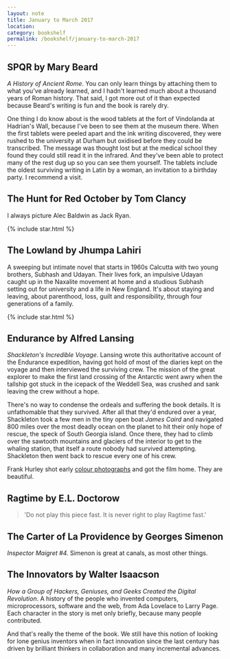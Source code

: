 ```yaml
---
layout: note
title: January to March 2017
location:
category: bookshelf
permalink: /bookshelf/january-to-march-2017
---
```


## SPQR by Mary Beard

_A History of Ancient Rome_. You can only learn things by attaching them to
what you've already learned, and I hadn't learned much about a thousand years
of Roman history. That said, I got more out of it than expected because Beard's
writing is fun and the book is rarely dry.

One thing I do know about is the wood tablets at the fort of Vindolanda at
Hadrian's Wall, because I've been to see them at the museum there.  When the
first tablets were peeled apart and the ink writing discovered, they were
rushed to the university at Durham but oxidised before they could be
transcribed. The message was thought lost but at the medical school they found
they could still read it in the infrared. And they've been able to protect many
of the rest dug up so you can see them yourself. The tablets include the
oldest surviving writing in Latin by a woman, an invitation to a birthday
party. I recommend a visit.

## The Hunt for Red October by Tom Clancy

I always picture Alec Baldwin as Jack Ryan.

<aside>{% include star.html %}</aside>

## The Lowland by Jhumpa Lahiri

A sweeping but intimate novel that starts in 1960s Calcutta with two young
brothers, Subhash and Udayan. Their lives fork, an impulsive Udayan caught
up in the Naxalite movement at home and a studious Subhash setting out for
university and a life in New England. It's about staying and leaving, about
parenthood, loss, guilt and responsibility, through four generations of a
family.

<aside>{% include star.html %}</aside>

## Endurance by Alfred Lansing

_Shackleton's Incredible Voyage_. Lansing wrote this authoritative account of
the Endurance expedition, having got hold of most of the diaries kept on the
voyage and then interviewed the surviving crew. The mission of the great
explorer to make the first land crossing of the Antarctic went awry when the
tallship got stuck in the icepack of the Weddell Sea, was crushed and sank
leaving the crew without a hope.

There's no way to condense the ordeals and suffering the book details. It is
unfathomable that they survived. After all that they'd endured over a year,
Shackleton took a few men in the tiny open boat _James Caird_ and navigated 800
miles over the most deadly ocean on the planet to hit their only hope of
rescue, the speck of South Georgia island. Once there, they had to climb over
the sawtooth mountains and glaciers of the interior to get to the whaling
station, that itself a route nobody had survived attempting. Shackleton
then went back to rescue every one of his crew.

Frank Hurley shot early [colour photographs][hurley] and got the film home. They
are beautiful.

## Ragtime by E.L. Doctorow

> 'Do not play this piece fast. It is never right to play Ragtime fast.'

## The Carter of La Providence by Georges Simenon

_Inspector Maigret #4._ Simenon is great at canals, as most other things.

## The Innovators by Walter Isaacson

_How a Group of Hackers, Geniuses, and Geeks Created the Digital Revolution_. A
history of the people who invented computers, microprocessors, software and the
web, from Ada Lovelace to Larry Page. Each character in the story is met only
briefly, because many people contributed.

And that's really the theme of the book. We still have this notion of looking
for lone genius inventors when in fact innovation since the last century has
driven by brilliant thinkers in collaboration and many incremental
advances.

[hurley]: https://www.flickr.com/photos/statelibraryofnsw/albums/72157618020442474
